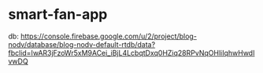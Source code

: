 # smart-fan-app
db: https://console.firebase.google.com/u/2/project/blog-nodv/database/blog-nodv-default-rtdb/data?fbclid=IwAR3jFzoWr5xM9ACei_iBjL4LcbqtDxq0HZiq28RPvNqOHliIqhwHwdIvwDQ
